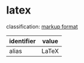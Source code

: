 # latex
classification: [markup format](markup.md)

| identifier     | value
| -------------- | -----
| alias          | LaTeX